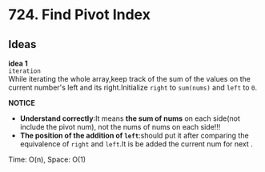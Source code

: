 # 724. Find Pivot Index  
  
## Ideas  
**idea 1**   
`iteration`    
While iterating the whole array,keep track of the sum of the values on the current number's left and its right.Initialize `right` to `sum(nums)` and `left` to `0`.    

**NOTICE**      
* **Understand correctly**:It means **the sum of nums** on each side(not include the pivot num), not the nums of nums on each side!!!     
* **The position of the addition of `left`**:should put it after comparing the equivalence of `right` and `left`.It is be added the current num for next .   

Time: O(n), Space: O(1)      



